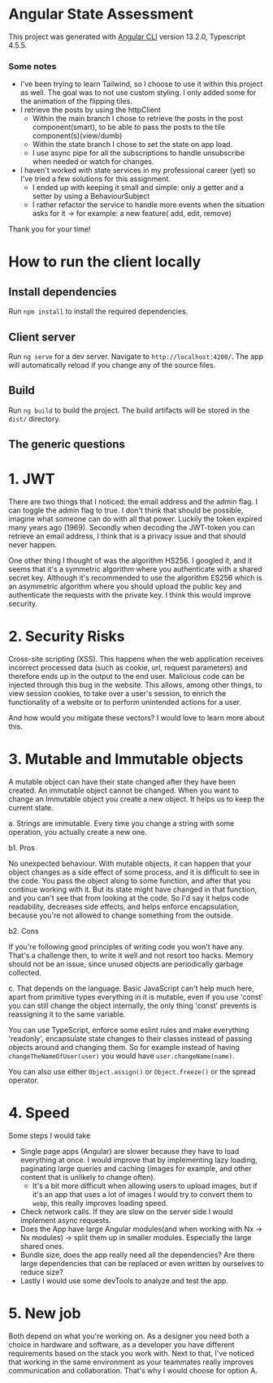 # Angular State Assessment

This project was generated with [Angular CLI](https://github.com/angular/angular-cli) version 13.2.0, Typescript 4.5.5.

### Some notes

- I've been trying to learn Tailwind, so I choose to use it within this project as well. The goal was to not use custom
  styling. I only added some for the animation of the flipping tiles.
- I retrieve the posts by using the httpClient
  - Within the main branch I chose to retrieve the posts in the post component(smart), to be able to pass the posts to
    the tile component(s)(view/dumb)
  - Within the state branch I chose to set the state on app load.
  - I use async pipe for all the subscriptions to handle unsubscribe when needed or watch for changes.
- I haven't worked with state services in my professional career (yet) so I've tried a few solutions for this
  assignment.
  - I ended up with keeping it small and simple: only a getter and a setter by using a BehaviourSubject
  - I rather refactor the service to handle more events when the situation asks for it -> for example: a new feature(
    add, edit, remove)

Thank you for your time!

# How to run the client locally

## Install dependencies

Run `npm install` to install the required dependencies.

## Client server

Run `ng serve` for a dev server. Navigate to `http://localhost:4200/`. The app will automatically reload if you change
any of the source files.

## Build

Run `ng build` to build the project. The build artifacts will be stored in the `dist/` directory.

## The generic questions

# 1. JWT

There are two things that I noticed: the email address and the admin flag. I can toggle the admin flag to true. I don't
think that should be possible, imagine what someone can do with all that power. Luckily the token expired many years
ago (1969). Secondly when decoding the JWT-token you can retrieve an email address, I think that is a privacy issue and
that should never happen.

One other thing I thought of was the algorithm HS256. I googled it, and it seems that it's a symmetric algorithm where
you authenticate with a shared secret key. Although it's recommended to use the algorithm ES256 which is an asymmetric
algorithm where you should upload the public key and authenticate the requests with the private key. I think this would
improve security.

# 2. Security Risks

Cross-site scripting (XSS). This happens when the web application receives incorrect processed data (such as cookie,
url, request parameters) and therefore ends up in the output to the end user. Malicious code can be injected through
this bug in the website. This allows, among other things, to view session cookies, to take over a user's session, to
enrich the functionality of a website or to perform unintended actions for a user.

And how would you mitigate these vectors? I would love to learn more about this.

# 3. Mutable and Immutable objects

A mutable object can have their state changed after they have been created. An immutable object cannot be changed. When
you want to change an Immutable object you create a new object. It helps us to keep the current state.

a. Strings are immutable. Every time you change a string with some operation, you actually create a new one.

b1. Pros

No unexpected behaviour. With mutable objects, it can happen that your object changes as a side effect of some process,
and it is difficult to see in the code. You pass the object along to some function, and after that you continue working
with it. But its state might have changed in that function, and you can't see that from looking at the code. So I'd say
it helps code readability, decreases side effects, and helps enforce encapsulation, because you're not allowed to change
something from the outside.

b2. Cons

If you're following good principles of writing code you won't have any. That's a challenge then, to write it well and
not resort too hacks. Memory should not be an issue, since unused objects are periodically garbage collected.

c. That depends on the language. Basic JavaScript can't help much here, apart from primitive types everything in it is
mutable, even if you use 'const' you can still change the object internally, the only thing 'const' prevents is
reassigning it to the same variable.

You can use TypeScript, enforce some eslint rules and make everything 'readonly', encapsulate state changes to their
classes instead of passing objects around and changing them. So for example instead of
having `changeTheNameOfUser(user)` you would have `user.changeName(name)`.

You can also use either `Object.assign()` or `Object.freeze()` or the spread operator.

# 4. Speed

Some steps I would take

- Single page apps (Angular) are slower because they have to load everything at once. I would improve that by
  implementing lazy loading, paginating large queries and caching (images for example, and other content that is
  unlikely to change often).
  - It's a bit more difficult when allowing users to upload images, but if it's an app that uses a lot of images I would
    try to convert them to `webp`, this really improves loading speed.
- Check network calls. If they are slow on the server side I would implement async requests.
- Does the App have large Angular modules(and when working with Nx -> Nx modules) -> split them up in smaller modules.
  Especially the large shared ones.
- Bundle size, does the app really need all the dependencies? Are there large dependencies that can be replaced or even
  written by ourselves to reduce size?
- Lastly I would use some devTools to analyze and test the app.

# 5. New job

Both depend on what you're working on. As a designer you need both a choice in hardware and software, as a developer you
have different requirements based on the stack you work with. Next to that, I've noticed that working in the same
environment as your teammates really improves communication and collaboration. That's why I would choose for option A.

